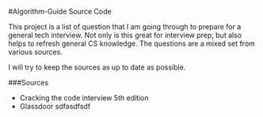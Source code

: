 #Algorithm-Guide Source Code

This project is a list of question that I am going through to prepare for a general tech interview. Not only is this great for interview prep, but also helps to refresh general CS knowledge. The questions are a mixed set from various sources. 

I will try to keep the sources as up to date as possible.


###Sources
* Cracking the code interview 5th edition
* Glassdoor
sdfasdfsdf
